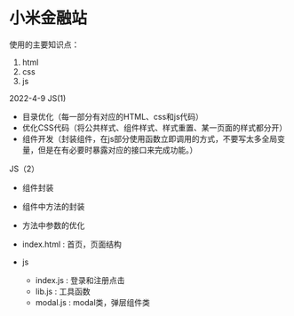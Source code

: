 # 小米金融站

使用的主要知识点：
1. html
2. css
3. js

2022-4-9 JS(1)
- 目录优化（每一部分有对应的HTML、css和js代码）
- 优化CSS代码（将公共样式、组件样式、样式重置、某一页面的样式都分开）
- 组件开发（封装组件，在js部分使用函数立即调用的方式，不要写太多全局变量，但是在有必要时暴露对应的接口来完成功能。）

JS（2）
- 组件封装
- 组件中方法的封装
- 方法中参数的优化


- index.html : 首页，页面结构
- js
  - index.js : 登录和注册点击
  - lib.js : 工具函数
  - modal.js : modal类，弹层组件类